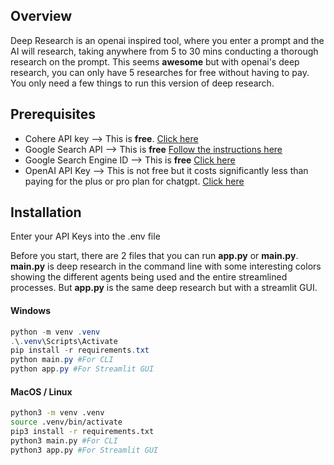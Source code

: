 ## Overview
Deep Research is an openai inspired tool, where you enter a prompt and the AI will research, taking anywhere from 5 to 30 mins conducting a thorough research on the prompt. This seems **awesome** but with openai's deep research, you can only have 5 researches for free without having to pay. You only need a few things to run this version of deep research.

## Prerequisites
- Cohere API key --> This is **free**. [Click here](https://cohere.com)
- Google Search API --> This is **free** [Follow the instructions here](https://developers.google.com/custom-search/v1/overview)
- Google Search Engine ID --> This is **free** [Click here](https://support.google.com/programmable-search/answer/12499034?hl=en)
- OpenAI API Key --> This is not free but it costs significantly less than paying for the plus or pro plan for chatgpt. [Click here](https://platform.openai.com/)

## Installation
Enter your API Keys into the .env file

Before you start, there are 2 files that you can run **app.py** or **main.py**. **main.py** is deep research in the command line with some interesting colors showing the different agents being used and the entire streamlined processes. But **app.py** is the same deep research but with a streamlit GUI.
#### Windows
```powershell
python -m venv .venv
.\.venv\Scripts\Activate
pip install -r requirements.txt
python main.py #For CLI
python app.py #For Streamlit GUI
```
#### MacOS / Linux
```zsh
python3 -m venv .venv
source .venv/bin/activate
pip3 install -r requirements.txt
python3 main.py #For CLI
python3 app.py #For Streamlit GUI
```

